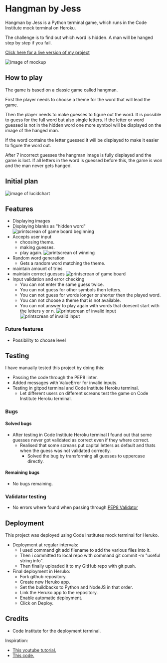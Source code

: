 # Hangman by Jess

Hangman by Jess is a Python terminal game, which runs in the Code Institute mock terminal on Heroku.

The challenge is to find out which word is hidden.
A man will be hanged step by step if you fail.

[Click here for a live version of my project](https://hangman-by-jess.herokuapp.com)

![image of mockup](/assets/images/mockup.jpg)

## How to play

The game is based on a classic game called hangman.

First the player needs to choose a theme for the word that will lead the game.

Then the player needs to make guesses to figure out the word. It is possible to guess for the full word but also single letters. If the letter or word guessed is not in the hidden word one more symbol will be displayed on the image of the hanged man. 

If the word contains the letter guessed it will be displayed to make it easier to figure the word out.

After 7 incorrect guesses the hangman image is fully displayed and the game is lost. If all letters in the word is guessed before this, the game is won and the man never gets hanged.

## Initial plan

![image of lucidchart](/assets/images/lucidchart.jpeg)

## Features

- Displaying images
- Displaying blanks as "hidden word"
![printscrean of game board beginning](/assets/images/beginning.jpg)
- Accepts user input
    - choosing theme.
    - making guesses.
    - play again.
![printscrean of winning](/assets/images/win.jpg)
- Random word generation
    - Gets a random word matching the theme.
- maintain amount of tries
- maintain correct guesses
![printscrean of game board](/assets/images/maintain-guess.jpg)
- Input validation and error checking
    - You can not enter the same guess twice.
    - You can not guess for other symbols then letters.
    - You can not guess for words longer or shorter then the played word.
    - You can not choose a theme that is not available.
    - You can not answer to play again with words that doesent start with the letters y or n.
![printscrean of invalid input](/assets/images/error.jpg)
![printscrean of invalid input](/assets/images/error-2.jpg)
### Future features
- Possibility to choose level

## Testing

I have manually tested this project by doing this:
- Passing the code through the PEP8 linter.
- Added messages with ValueError for invalid inputs.
- Testing in gitpod terminal and Code Institute Heroku terminal.
    - Let different users on different screans test the game on Code Institute Heroku terminal.

### Bugs

#### Solved bugs

- After testing in Code Institute Heroku terminal I found out that some guesses never got validated as correct even if they where correct.
    - Realised that some screans put capital letters as default and thats when the guess was not validated correctly.
        - Solved the bug by transforming all guesses to uppercase directly.

#### Remaining bugs

- No bugs remaining.

### Validator testing

- No errors where found when passing through [PEP8 Validator](http://www.pep8online.com/checkresult)

## Deployment

This project was deployed using Code Institutes mock terminal for Heruko.

- Deployment at regular intervals:
    - I used command git add filename to add the various files into it.
    - Then i committed to local repo with command git commit -m "useful string info".
    - Then finally uploaded it to my GitHub repo with git push.
- Final deployment in Heruko:
    - Fork github repository.
    - Create new Heruko app.
    - Set the buildbacks to Python and NodeJS in that order.
    - Link the Heruko app to the repository.
    - Enable automatic deployment.
    - Click on Deploy.

## Credits

- Code Institute for the deployment terminal.

Inspiration:
- [This youtube tutorial.](https://www.youtube.com/watch?v=m4nEnsavl6w)
- [This code.](https://inventwithpython.com/invent4thed/chapter8.html)